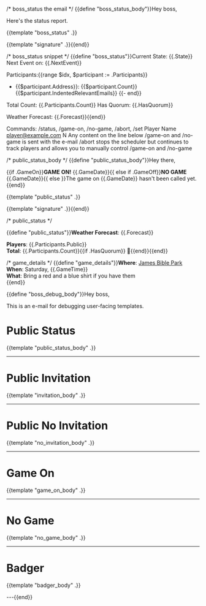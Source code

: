 /* boss_status the email */
{{define "boss_status_body"}}Hey boss,

Here's the status report.

{{template "boss_status" .}}

{{template "signature" .}}{{end}}

/* boss_status snippet */
{{define "boss_status"}}Current State: {{.State}}
Next Event on: {{.NextEvent}}

Participants:{{range $idx, $participant := .Participants}}
- {{$participant.Address}}: {{$participant.Count}}
{{$participant.IndentedRelevantEmails}}
{{- end}}

Total Count: {{.Participants.Count}}
Has Quorum: {{.HasQuorum}}

Weather Forecast: {{.Forecast}}{{end}}

Commands: /status, /game-on, /no-game, /abort, /set Player Name <player@example.com> N
Any content on the line below /game-on and /no-game is sent with the e-mail
/abort stops the scheduler but continues to track players and allows you to manually control /game-on and /no-game

/* public_status_body */
{{define "public_status_body"}}Hey there,

{{if .GameOn}}**GAME ON!** {{.GameDate}}{{ else if .GameOff}}**NO GAME** {{.GameDate}}{{ else }}The game on {{.GameDate}} hasn't been called yet.{{end}}

{{template "public_status" .}}

{{template "signature" .}}{{end}}

/* public_status */

{{define "public_status"}}**Weather Forecast**: {{.Forecast}}

**Players**: {{.Participants.Public}}<br>
**Total**: {{.Participants.Count}}{{if .HasQuorum}} 🎉{{end}}{{end}}

/* game_details */
{{define "game_details"}}**Where**: [James Bible Park](https://maps.app.goo.gl/P1vm2nkZdYLGZbxb9)<br>
**When**: Saturday, {{.GameTime}}<br>
**What**: Bring a red and a blue shirt if you have them<br>{{end}}

{{define "boss_debug_body"}}Hey boss,

This is an e-mail for debugging user-facing templates.

# Public Status

{{template "public_status_body" .}}

---

# Public Invitation

{{template "invitation_body" .}}

---

# Public No Invitation

{{template "no_invitation_body" .}}

---

# Game On

{{template "game_on_body" .}}

---

# No Game

{{template "no_game_body" .}}

---

# Badger

{{template "badger_body" .}}

---{{end}}